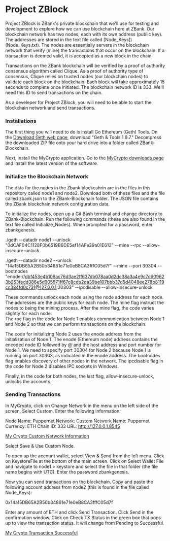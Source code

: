 # Project ZBlock

Project ZBlock is ZBank's private blockchain that we'll use for testing and development to explore how we can use blockchain here at ZBank.  Our blockchain network has two nodes, each with its own address (public key).  The addresses are stored in the text file called [Node_Keys])(Node_Keys.txt).  The nodes are essentially servers in the blockchain network that verify (mine) the transactions that occur on the blockchain.  If a transaction is deemed valid, it is accepted as a new block in the chain.

Transactions on the ZBank blockchain will be verified by a proof of authority consensus algorithm called Clique.  As a proof of authority type of consensus, Clique relies on trusted nodes (our blockchain nodes) to validate each block on the blockchain.  Each block will take approximately 15 seconds to complete once initiated.  The blockchain network ID is 333.  We'll need this ID to send transactions on the chain.  

As a develeper for Project ZBlock, you will need to be able to start the blockchain network and send transactions.  

### Installations

The first thing you will need to do is install Go Ethereum (Geth) Tools.  On the [Download Geth web page](https://geth.ethereum.org/downloads/), download "Geth & Tools 1.9.7."  Decompress the downloaded ZIP file onto your hard drive into a folder called ZBank-Blockchain.

Next, install the MyCrypto application.  Go to the [MyCrypto downloads page](https://download.mycrypto.com/) and install the latest version of the software.

### Initialize the Blockchain Network

The data for the nodes in the Zbank blockcahrin are in the files in this repository called node1 and node2. Download both of these files and the file called zbank.json to the ZBank-Blockchain folder.  The JSON file contains the ZBank blockchain network configuration data.

To initialize the nodes, open up a Git Bash terminal and change directory to ZBank-Blockchain.  Run the following commands (these are also found in the text file called Initialize_Nodes).  When prompted for a password, enter zbankgenesis.

./geth --datadir node1 --unlock "0dCAF04C1128F0b6519B6DE5ef14AFe39a01E612" --mine --rpc --allow-insecure-unlock

./geth --datadir node2 --unlock "14a15DB65A2B50b34861e71e0eB8CA3fffC05d7f" --mine --port 30304 --bootnodes "enode://dbf453e4b109ac76d3ae2ff637db078aa0d2dc38a3a4e9c7d609623b253fedd386e5d905571ff67c8cdb2da39be107bbb37d5d4048ee278b8119cc384fd0c731@127.0.0.1:30303" --ipcdisable --allow-insecure-unlock

These commands unlock each node using the node address for each node.  The addresses are the public keys for each node.  The mine flag instruct the nodes to being the mining process.  After the mine flag, the code varies slightly for each node.  
The rpc flag in the code for Node 1 enables communication between Node 1 and Node 2 so that we can perform  transactions on the blockchain.  

The code for initializing Node 2 uses the enode address from the initialization of Node 1.  The enode (Ethereum node) address contains the encoded node ID followed by @ and the host address and port number for Node 1. We need to specify port 30304 for Node 2 because Node 1 is running on port 30303, as indicated in the enode address.  The bootnodes flag enables discovery of other nodes in the network.  The ipcdisable flag in the code for Node 2 disables IPC sockets in Windows.  

Finally, in the code for both nodes, the last flag, allow-insecure-unlock, unlocks the accounts.

### Sending Transactions

In MyCrypto, click on Change Network in the menu on the left side of the screen.  Select Custom.  Enter the following information:

Node Name: Puppernet
Network: Custom
Network Name: Puppernet
Currency: ETH
Chain ID: 333
URL: http://127.0.0.1.8545

[My Crypto Custom Network Information](/Screenshots/MyCryptoCustomNode.png)

Select Save & Use Custom Node.  

To open up the account wallet, select View & Send from the left menu.  Click on KeystoreFile at the bottom of the main screen.  Click on Select Wallet File and navigate to node1 > keystore and select the file in that folder (the file name begins with UTC).  Enter the password zbankgenesis.  

Now you can send transactions on the blockchain.  Copy and paste the following account address from node2 (this is found in the file called Node_Keys):

0x14a15DB65A2B50b34861e71e0eB8CA3fffC05d7f

Enter any amount of ETH and click Send Transaction.  Click Send in the confirmation window.  Click on Check TX Status in the green box that pops up to view the transaction status.  It will change from Pending to Successful.

[My Crypto Transaction Successful](/Screenshots/MyCryto_Transaction_Successful)

